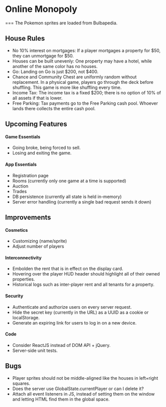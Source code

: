# Online Monopoly
===
The Pokemon sprites are loaded from Bulbapedia.

## House Rules
* No 10% interest on mortgages: If a player mortgages a property for $50, they can unmortgage for $50.
* Houses can be built unevenly: One property may have a hotel, while another of the same color has no houses.
* Go: Landing on Go is just $200, not $400.
* Chance and Community Chest are uniformly random without replacement. In a physical game, players go through the deck before shuffling. This game is more like shuffling every time.
* Income Tax: The income tax is a fixed $200; there is no option of 10% of all assets if that is lower.
* Free Parking: Tax payments go to the Free Parking cash pool. Whoever lands there collects the entire cash pool.

## Upcoming Features
#### Game Essentials
* Going broke, being forced to sell.
* Losing and exiting the game.

#### App Essentials
* Registration page
* Rooms (currently only one game at a time is supported)
* Auction
* Trades
* DB persistence (currently all state is held in-memory)
* Server error handling (currently a single bad request sends it down)

## Improvements
#### Cosmetics
* Customizing (name/sprite)
* Adjust number of players

#### Interconnectivity
* Embolden the rent that is in effect on the display card.
* Hovering over the player HUD header should highlight all of their owned properties.
* Historical logs such as inter-player rent and all tenants for a property.

#### Security
* Authenticate and authorize users on every server request.
* Hide the secret key (currently in the URL) as a UUID as a cookie or localStorage.
* Generate an expiring link for users to log in on a new device.

#### Code
* Consider ReactJS instead of DOM API + jQuery.
* Server-side unit tests.


## Bugs
* Player sprites should not be middle-aligned like the houses in left+right squares.
* Does the server use GlobalState.currentPlayer or can I delete it?
* Attach all event listeners in JS, instead of setting them on the window and letting HTML find them in the global space.